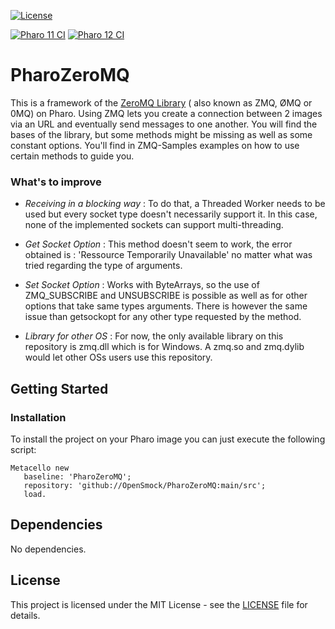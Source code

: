 [![License](https://img.shields.io/github/license/OpenSmock/PharoZeroMQ.svg)](./LICENSE)
   
[![Pharo 11 CI](https://github.com/OpenSmock/PharoZeroMQ/actions/workflows/Pharo11CI.yml/badge.svg)](https://github.com/OpenSmock/PharoZeroMQ/actions/workflows/Pharo11CI.yml)
[![Pharo 12 CI](https://github.com/OpenSmock/PharoZeroMQ/actions/workflows/Pharo12CI.yml/badge.svg)](https://github.com/OpenSmock/PharoZeroMQ/actions/workflows/Pharo12CI.yml)

# PharoZeroMQ

This is a framework of the [ZeroMQ Library](https://github.com/zeromq) ( also known as ZMQ, ØMQ or 0MQ) on Pharo. Using ZMQ lets you create a connection between 2 images via an URL and eventually send messages to one another. You will find the bases of the library, but some methods might be missing as well as some constant options. You'll find in ZMQ-Samples examples on how to use certain methods to guide you.

### What's to improve
+ _Receiving in a blocking way_ : To do that, a Threaded Worker needs to be used but every socket type doesn't necessarily support it. In this case, none of the implemented sockets can support multi-threading.

+ _Get Socket Option_ : This method doesn't seem to work, the error obtained is : 'Ressource Temporarily Unavailable' no matter what was tried regarding the type of arguments.

+ _Set Socket Option_ : Works with ByteArrays, so the use of ZMQ_SUBSCRIBE and UNSUBSCRIBE is possible as well as for other options that take same types arguments. There is however the same issue than getsockopt for any other type requested by the method.

+ _Library for other OS_ : For now, the only available library on this repository is zmq.dll which is for Windows. A zmq.so and zmq.dylib would let other OSs users use this repository. 

## Getting Started

### Installation

To install the project on your Pharo image you can just execute the following script:

```smalltalk
Metacello new
   baseline: 'PharoZeroMQ';
   repository: 'github://OpenSmock/PharoZeroMQ:main/src';
   load.
```

## Dependencies

No dependencies.

## License

This project is licensed under the MIT License - see the [LICENSE](LICENSE) file for details.
